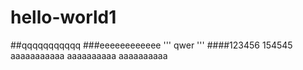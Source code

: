 # hello-world1
##qqqqqqqqqqq
###eeeeeeeeeeee
'''
qwer
'''
####123456
154545
aaaaaaaaaaa
aaaaaaaaaa
aaaaaaaaaa

